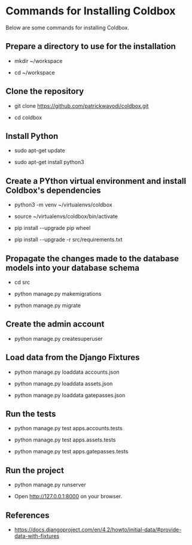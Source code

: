 Commands for Installing Coldbox
===============================


Below are some commands for installing Coldbox.


## Prepare a directory to use for the installation

* mkdir ~/workspace

* cd ~/workspace


## Clone the repository

* git clone https://github.com/patrickwayodi/coldbox.git

* cd coldbox


## Install Python

* sudo apt-get update

* sudo apt-get install python3


## Create a PYthon virtual environment and install Coldbox's dependencies

* python3 -m venv ~/virtualenvs/coldbox

* source ~/virtualenvs/coldbox/bin/activate

* pip install --upgrade pip wheel

* pip install --upgrade -r src/requirements.txt


## Propagate the changes made to the database models into your database schema

* cd src

* python manage.py makemigrations

* python manage.py migrate


## Create the admin account

* python manage.py createsuperuser


## Load data from the Django Fixtures

* python manage.py loaddata accounts.json

* python manage.py loaddata assets.json

* python manage.py loaddata gatepasses.json


## Run the tests

* python manage.py test apps.accounts.tests

* python manage.py test apps.assets.tests

* python manage.py test apps.gatepasses.tests


## Run the project

* python manage.py runserver

* Open http://127.0.0.1:8000 on your browser.


## References

* https://docs.djangoproject.com/en/4.2/howto/initial-data/#provide-data-with-fixtures
